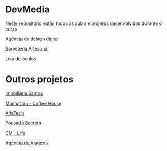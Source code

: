 # DevMedia
 Neste repositório estão todas as aulas e projetos desenvolvidos durante o curso

Agência de design digital

Sorveteria Artesanal

Loja de óculos

# Outros projetos

<a href="https://kevenshtk.github.io/DevMedia/Modulo 1/projetos/projeto 3/index.html">Imobiliária Santos</a>

<a href="https://kevenshtk.github.io/DevMedia/Modulo 1/projetos/projeto 4/index.html">Manhattan - Coffee House</a>

<a href="https://kevenshtk.github.io/DevMedia/Modulo 1/projetos/projeto 5/home.html">AlfaTech</a>

<a href="https://kevenshtk.github.io/DevMedia/Modulo 1/projetos/projeto 6/index.html">Pousada Secreta</a>

<a href="https://kevenshtk.github.io/DevMedia/Modulo 1/projetos/projeto 7/index.html">CM - Life</a>

<a href="https://kevenshtk.github.io/DevMedia/Modulo 1/projetos/projeto 8/index.html">Agência de Viagens</a>